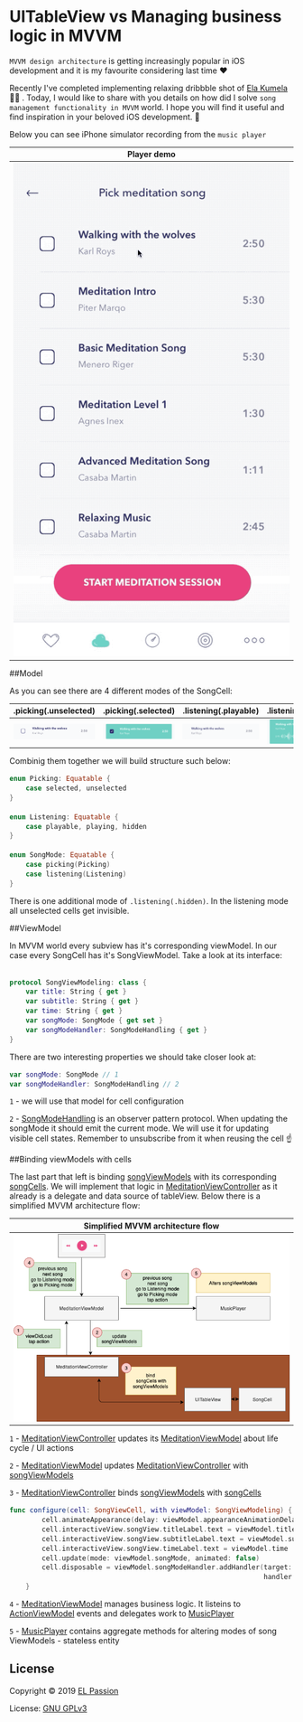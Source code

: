 # UITableView vs Managing business logic in MVVM

`MVVM design architecture` is getting increasingly popular in iOS development and it is my favourite considering last time ❤️ 

Recently I've completed implementing relaxing dribbble shot of [Ela Kumela](https://dribbble.com/shots/3853204-Meditation-app?utm_source=Clipboard_Shot&utm_campaign=kumela&utm_content=Meditation%20app&utm_medium=Social_Share) 🧘‍♂️ . Today, I would like to share with you details on how did I solve `song management functionality in MVVM` world. I hope you will find it useful and find inspiration in your beloved iOS development. 🤠

Below you can see iPhone simulator recording from the `music player`

|Player demo|
|:-:|
|![Preview](music-player-demo.gif)|



##Model


As you can see there are 4 different modes of the SongCell:

	
|.picking(.unselected)|.picking(.selected)|.listening(.playable)|.listening(.playing)|
|:-:|:-:|:-:|:-:|
|![Preview](unselected.png)|![Preview](selected.png)|![Preview](playable.png)|![Preview](playing.png)|


Combinig them together we will build structure such below:

```swift
enum Picking: Equatable {
    case selected, unselected
}

enum Listening: Equatable {
    case playable, playing, hidden
}

enum SongMode: Equatable {
    case picking(Picking)
    case listening(Listening)
}

```
There is one additional mode of `.listening(.hidden)`. In the listening mode all unselected cells get invisible.

##ViewModel

In MVVM world every subview has it's corresponding viewModel. In our case every SongCell has it's SongViewModel. Take a look at its interface:

```swift

protocol SongViewModeling: class {
    var title: String { get }
    var subtitle: String { get }
    var time: String { get }
    var songMode: SongMode { get set }
    var songModeHandler: SongModeHandling { get }
}

```
There are two interesting properties we should take closer look at:

```swift
var songMode: SongMode // 1
var songModeHandler: SongModeHandling // 2
```

`1` - we will use that model for cell configuration

`2` - [SongModeHandling](https://github.com/elpassion/meditation-ios-demo/blob/master/MeditationAppShowcase/MeditationAppShowcase/Screens/Meditation/SongPicker/SongModeEmitter.swift) is an observer pattern protocol. When updating the songMode it should emit the current mode. We will  use it for updating visible cell states. Remember to unsubscribe from it when reusing the cell ☝️

##Binding viewModels with cells

The last part that left is binding [songViewModels](https://github.com/elpassion/meditation-ios-demo/blob/master/MeditationAppShowcase/MeditationAppShowcase/Screens/Meditation/SongPicker/SongViewModel.swift) with its corresponding [songCells](https://github.com/elpassion/meditation-ios-demo/blob/master/MeditationAppShowcase/MeditationAppShowcase/Screens/Meditation/SongPicker/SongViewCell.swift). We will implement that logic in [MeditationViewController](https://github.com/elpassion/meditation-ios-demo/blob/master/MeditationAppShowcase/MeditationAppShowcase/Screens/Meditation/MeditationViewController.swift) as it already is a delegate and data source of tableView. Below there is a simplified MVVM architecture flow:

|Simplified MVVM architecture flow|
|:-:|
|![Preview](MVVM-flow.png)|

`1` - [MeditationViewController](https://github.com/elpassion/meditation-ios-demo/blob/master/MeditationAppShowcase/MeditationAppShowcase/Screens/Meditation/MeditationViewController.swift) updates its [MeditationViewModel](https://github.com/elpassion/meditation-ios-demo/blob/master/MeditationAppShowcase/MeditationAppShowcase/Screens/Meditation/MeditationViewModel.swift) about life cycle / UI actions

`2` - [MeditationViewModel](https://github.com/elpassion/meditation-ios-demo/blob/master/MeditationAppShowcase/MeditationAppShowcase/Screens/Meditation/MeditationViewModel.swift) updates [MeditationViewController]((https://github.com/elpassion/meditation-ios-demo/blob/master/MeditationAppShowcase/MeditationAppShowcase/Screens/Meditation/MeditationViewController.swift)) with [songViewModels](https://github.com/elpassion/meditation-ios-demo/blob/master/MeditationAppShowcase/MeditationAppShowcase/Screens/Meditation/SongPicker/SongViewModel.swift)

`3` - [MeditationViewController](https://github.com/elpassion/meditation-ios-demo/blob/master/MeditationAppShowcase/MeditationAppShowcase/Screens/Meditation/MeditationViewController.swift) binds [songViewModels](https://github.com/elpassion/meditation-ios-demo/blob/master/MeditationAppShowcase/MeditationAppShowcase/Screens/Meditation/SongPicker/SongViewModel.swift) with [songCells](https://github.com/elpassion/meditation-ios-demo/blob/master/MeditationAppShowcase/MeditationAppShowcase/Screens/Meditation/SongPicker/SongViewCell.swift)

```swift
func configure(cell: SongViewCell, with viewModel: SongViewModeling) {
        cell.animateAppearance(delay: viewModel.appearanceAnimationDelay)
        cell.interactiveView.songView.titleLabel.text = viewModel.title
        cell.interactiveView.songView.subtitleLabel.text = viewModel.subtitle
        cell.interactiveView.songView.timeLabel.text = viewModel.time
        cell.update(mode: viewModel.songMode, animated: false)
        cell.disposable = viewModel.songModeHandler.addHandler(target: cell,
                                                               handler: SongViewCell.update)
    }
```

`4` - [MeditationViewModel](https://github.com/elpassion/meditation-ios-demo/blob/master/MeditationAppShowcase/MeditationAppShowcase/Screens/Meditation/MeditationViewModel.swift) manages business logic. It listeins to [ActionViewModel](https://github.com/elpassion/meditation-ios-demo/blob/master/MeditationAppShowcase/MeditationAppShowcase/Screens/ActionController/ActionViewModel.swift) events and delegates work to [MusicPlayer](https://github.com/elpassion/meditation-ios-demo/blob/master/MeditationAppShowcase/MeditationAppShowcase/Screens/Meditation/MusicPlayer.swift)

`5` - [MusicPlayer](https://github.com/elpassion/meditation-ios-demo/blob/master/MeditationAppShowcase/MeditationAppShowcase/Screens/Meditation/MusicPlayer.swift) contains aggregate methods for altering modes of song ViewModels - stateless entity


## License

Copyright © 2019 [EL Passion](https://www.elpassion.com)

License: [GNU GPLv3](../../LICENSE)


